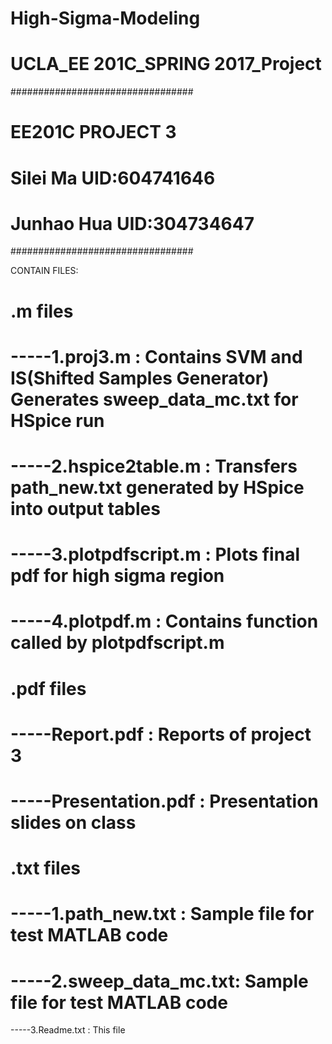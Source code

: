 # High-Sigma-Modeling
# UCLA_EE 201C_SPRING 2017_Project

#################################
# EE201C PROJECT 3
# Silei Ma 	UID:604741646	#
# Junhao Hua 	UID:304734647	#
#################################

CONTAIN FILES:

.m files
=======================================================================================
-----1.proj3.m		: Contains SVM and IS(Shifted Samples Generator)
		  	  Generates sweep_data_mc.txt for HSpice run 
=======================================================================================
-----2.hspice2table.m	: Transfers path_new.txt generated by HSpice into output tables
=======================================================================================
-----3.plotpdfscript.m	: Plots final pdf for high sigma region
=======================================================================================
-----4.plotpdf.m	: Contains function called by plotpdfscript.m
=======================================================================================

.pdf files
=======================================================
-----Report.pdf		: Reports of project 3
=======================================================
-----Presentation.pdf	: Presentation slides on class
=======================================================
 
.txt files
===========================================================
-----1.path_new.txt	: Sample file for test MATLAB code
===========================================================
-----2.sweep_data_mc.txt: Sample file for test MATLAB code
===========================================================
-----3.Readme.txt	: This file
